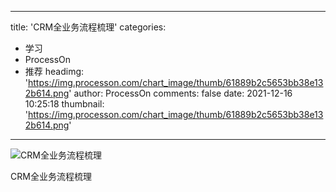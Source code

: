 
---
title: 'CRM全业务流程梳理'
categories: 
 - 学习
 - ProcessOn
 - 推荐
headimg: 'https://img.processon.com/chart_image/thumb/61889b2c5653bb38e132b614.png'
author: ProcessOn
comments: false
date: 2021-12-16 10:25:18
thumbnail: 'https://img.processon.com/chart_image/thumb/61889b2c5653bb38e132b614.png'
---

<div>   
<img class="thumb" alt="CRM全业务流程梳理" src="https://img.processon.com/chart_image/thumb/61889b2c5653bb38e132b614.png" referrerpolicy="no-referrer">
<p>CRM全业务流程梳理</p>  
</div>
            